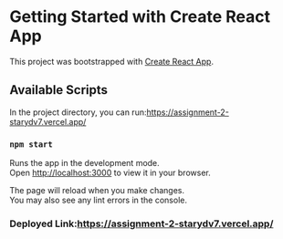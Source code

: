# Getting Started with Create React App

This project was bootstrapped with [Create React App](https://github.com/facebook/create-react-app).

## Available Scripts

In the project directory, you can run:https://assignment-2-starydv7.vercel.app/

### `npm start`

Runs the app in the development mode.\
Open [http://localhost:3000](http://localhost:3000) to view it in your browser.

The page will reload when you make changes.\
You may also see any lint errors in the console.

### Deployed Link:https://assignment-2-starydv7.vercel.app/
